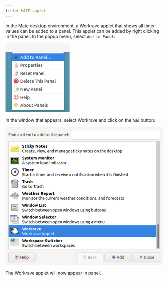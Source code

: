 ```yaml
---
title: MATE applet
---
```

In the Mate desktop environment, a Workrave applet that shows all timer values can be added to a panel. This applet can be added by right clicking in the panel. In the popup menu, select `Add to Panel`:

![Enable Mate applet](/images/screenshots/mate-applet-activate-1.png)

In the window that appears, select Workrave and click on the `Add` button:

![Enable Mate applet](/images/screenshots/mate-applet-activate-2.png)

The Workrave applet will now appear in panel.
